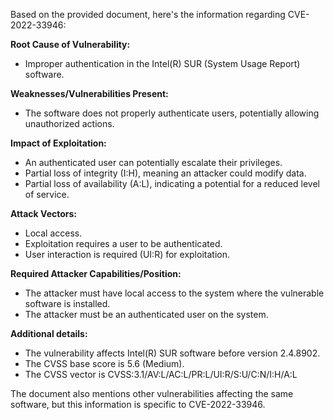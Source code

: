 Based on the provided document, here's the information regarding CVE-2022-33946:

**Root Cause of Vulnerability:**

*   Improper authentication in the Intel(R) SUR (System Usage Report) software.

**Weaknesses/Vulnerabilities Present:**

*   The software does not properly authenticate users, potentially allowing unauthorized actions.

**Impact of Exploitation:**

*   An authenticated user can potentially escalate their privileges.
*   Partial loss of integrity (I:H), meaning an attacker could modify data.
*   Partial loss of availability (A:L), indicating a potential for a reduced level of service.

**Attack Vectors:**

*   Local access.
*   Exploitation requires a user to be authenticated.
*   User interaction is required (UI:R) for exploitation.

**Required Attacker Capabilities/Position:**

*   The attacker must have local access to the system where the vulnerable software is installed.
*   The attacker must be an authenticated user on the system.

**Additional details:**
* The vulnerability affects Intel(R) SUR software before version 2.4.8902.
* The CVSS base score is 5.6 (Medium).
* The CVSS vector is CVSS:3.1/AV:L/AC:L/PR:L/UI:R/S:U/C:N/I:H/A:L

The document also mentions other vulnerabilities affecting the same software, but this information is specific to CVE-2022-33946.